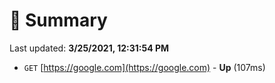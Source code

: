 # 📖 Summary
Last updated: **3/25/2021, 12:31:54 PM**

- `GET` [https://google.com](https://google.com) - **Up** (107ms)
